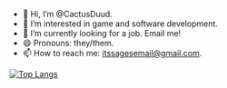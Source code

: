 - 👋 Hi, I’m @CactusDuud.
- 👀 I’m interested in game and software development.
- 🌱 I’m currently looking for a job. Email me!
- 😄 Pronouns: they/them.
- 📫 How to reach me: itssagesemail@gmail.com.

[![Top Langs](https://github-readme-stats.vercel.app/api/top-langs/?username=CactusDuud&theme=chartreuse-dark)](https://github.com/anuraghazra/github-readme-stats)
